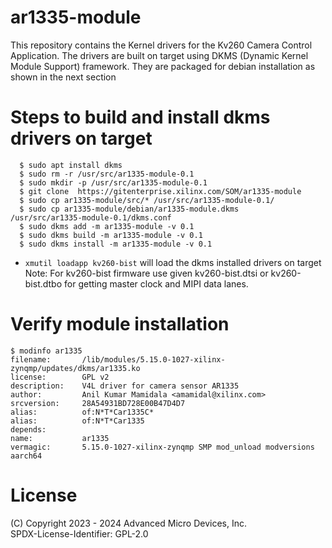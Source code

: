 # ar1335-module

This repository contains the Kernel drivers for the Kv260 Camera Control
Application. The drivers are built on target using DKMS (Dynamic Kernel Module Support) framework.
They are packaged for debian installation as shown in the next section

# Steps to build and install dkms drivers on target

```
  $ sudo apt install dkms
  $ sudo rm -r /usr/src/ar1335-module-0.1
  $ sudo mkdir -p /usr/src/ar1335-module-0.1
  $ git clone  https://gitenterprise.xilinx.com/SOM/ar1335-module
  $ sudo cp ar1335-module/src/* /usr/src/ar1335-module-0.1/
  $ sudo cp ar1335-module/debian/ar1335-module.dkms
/usr/src/ar1335-module-0.1/dkms.conf
  $ sudo dkms add -m ar1335-module -v 0.1
  $ sudo dkms build -m ar1335-module -v 0.1
  $ sudo dkms install -m ar1335-module -v 0.1
```
* `xmutil loadapp kv260-bist` will load the dkms installed drivers on target
	Note: For kv260-bist firmware use given kv260-bist.dtsi or kv260-bist.dtbo 
        for getting master clock and MIPI data lanes.

# Verify module installation

```
$ modinfo ar1335
filename:       /lib/modules/5.15.0-1027-xilinx-zynqmp/updates/dkms/ar1335.ko
license:        GPL v2
description:    V4L driver for camera sensor AR1335
author:         Anil Kumar Mamidala <amamidal@xilinx.com>
srcversion:     28A54931BD728E00B47D4D7
alias:          of:N*T*Car1335C*
alias:          of:N*T*Car1335
depends:
name:           ar1335
vermagic:       5.15.0-1027-xilinx-zynqmp SMP mod_unload modversions aarch64
```

# License

(C) Copyright 2023 - 2024 Advanced Micro Devices, Inc.\
SPDX-License-Identifier: GPL-2.0
